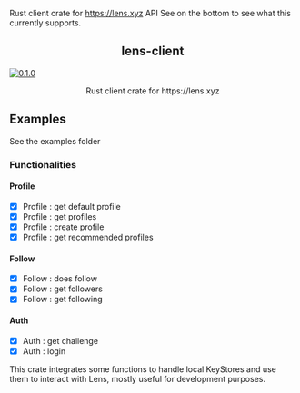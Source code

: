Rust client crate for https://lens.xyz API
See on the bottom to see what this currently supports.

<p align="center">
  <h2 align="center">lens-client</a></h3>
  <a href="https://crates.io/crates/lens-client"><img src="https://img.shields.io/badge/crates.io-v0.1.0-orange.svg?longCache=true" alt="0.1.0" title="lens-client current version badge"></a>
  <p align="center">Rust client crate for https://lens.xyz </a></p>
</p>

## Examples

See the examples folder

### Functionalities

#### Profile
- [X] Profile : get default profile
- [X] Profile : get profiles
- [X] Profile : create profile
- [X] Profile : get recommended profiles
#### Follow
- [X] Follow  : does follow
- [X] Follow  : get followers
- [X] Follow  : get following 
#### Auth
- [X] Auth    : get challenge
- [X] Auth    : login

This crate integrates some functions to handle local KeyStores and use them to interact with Lens, mostly useful for development purposes.
